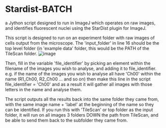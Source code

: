 # Stardist-BATCH
a Jython script designed to run in ImageJ which operates on raw images, and identifies fluorescent nuclei using the StarDist plugin for ImageJ.


This script is designed to run on an experiment folder with raw images of cells output from the microscope. The 'input_folder' in line 16 should be the top level folder (in 'example data' folder, this would be the PATH of the TileScan folder. 
![image](https://user-images.githubusercontent.com/75409146/151273758-7823bad3-83c1-4f28-bd0d-c0d38913e2b8.png)

Then, fill in the variable 'file_identifier' by picking an element within the filename of the images you wish to analyse, and adding it to file_identifier. e.g. if the name of the images you wish to analyse all have 'Ch00' within the name (R1_Ch00, R2_Ch00 ... and so on) then make this line in the script file_identifier = 'Ch00' and as a result it will gather all images with those letters in the name and analyse them. 

The script outputs all the results back into the same folder they came from, with the same image name + 'label' at the beginning of the name so they can be identified. If you run this with 'TileScan' or top folder as the input folder, it will run on all images 3 folders DOWN the path from TileScan, and be able to send them back to the subfolder they came from. 
